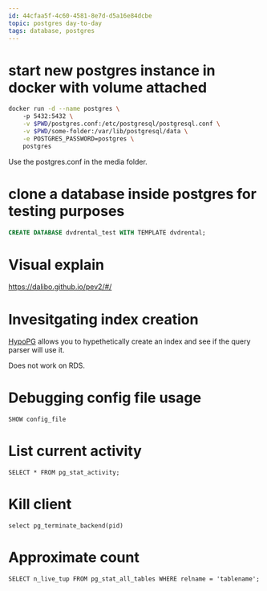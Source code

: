 ```yaml
---
id: 44cfaa5f-4c60-4581-8e7d-d5a16e84dcbe
topic: postgres day-to-day
tags: database, postgres
---
```



# start new postgres instance in docker with volume attached


```bash
docker run -d --name postgres \ 
    -p 5432:5432 \
    -v $PWD/postgres.conf:/etc/postgresql/postgresql.conf \
    -v $PWD/some-folder:/var/lib/postgresql/data \
    -e POSTGRES_PASSWORD=postgres \
    postgres
```

Use the postgres.conf in the media folder.


# clone a database inside postgres for testing purposes

```sql
CREATE DATABASE dvdrental_test WITH TEMPLATE dvdrental;
```

# Visual explain

https://dalibo.github.io/pev2/#/

# Invesitgating index creation

[HypoPG](https://hypopg.readthedocs.io/en/latest/index.html) allows you to hypethetically create an index and see if the query parser will use it.

Does not work on RDS.

# Debugging config file usage

`SHOW config_file`

# List current activity

`SELECT * FROM pg_stat_activity;`

# Kill client

`select pg_terminate_backend(pid)`

# Approximate count

`SELECT n_live_tup FROM pg_stat_all_tables WHERE relname = 'tablename';`
